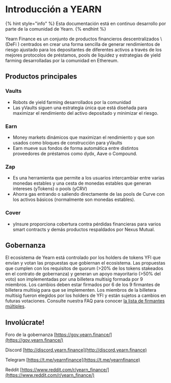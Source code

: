 # Introducción a YEARN

{% hint style="info" %}
Esta documentación está en continuo desarrollo por parte de la comunidad de Yearn.
{% endhint %}

Yearn Finance es un conjunto de productos financieros descentralizados \ (DeFi \) centrados en crear una forma sencilla de generar rendimientos de riesgo ajustado para los depositantes de diferentes activos a través de los mejores protocolos de préstamos, pools de liquidez y estrategias de yield farming desarrolladas por la comunidad en Ethereum.

## Productos principales

### Vaults

- Robots de yield farming desarrollados por la comunidad
- Las yVaults siguen una estrategia única que está diseñada para maximizar el rendimiento del activo depositado y minimizar el riesgo.

### Earn

- Money markets dinámicos que maximizan el rendimiento y que son usados como bloques de construcción para yVaults
- Earn mueve sus fondos de forma automática entre distintos proveedores de préstamos como dydx, Aave o Compound.

### Zap

- Es una herramienta que permite a los usuarios intercambiar entre varias monedas estables y una cesta de monedas estables que generan intereses \(yTokens\) o pools \(yCRV\)
- Ahorra gas entrando o saliendo directamente de las pools de Curve con los activos básicos (normalmente son monedas estables).

### Cover

- yInsure proporciona cobertura contra pérdidas financieras para varios smart contracts y demás productos respaldados por Nexus Mutual.

## Gobernanza

El ecosistema de Yearn está controlado por los holders de tokens YFI que envían y votan las propuestas que gobiernan el ecosistema. Las propuestas que cumplen con los requisitos de quorum \(&gt;20% de los tokens stakeados en el contrato de gobernanza\) y generan un apoyo mayoritario \(&gt;50% del voto\) son implementadas por una billetera multisig formada por 9 miembros. Los cambios deben estar firmados por 6 de los 9 firmantes de billetera multisig para que se implementen. Los miembros de la billetera multisig fueron elegidos por los holders de YFI y están sujetos a cambios en futuras votaciones. Consulte nuestra FAQ para conocer [la lista de firmantes múltiples](https://docs.yearn.finance/faq#who-are-the-9-multisig-signers).


## Involúcrate! 

Foro de la gobernanza [https://gov.yearn.finance/](https://gov.yearn.finance/)

Discord [http://discord.yearn.finance](http://discord.yearn.finance)

Telegram [https://t.me/yearnfinance](https://t.me/yearnfinance)

Reddit [https://www.reddit.com/r/yearn_finance/](https://www.reddit.com/r/yearn_finance/)
